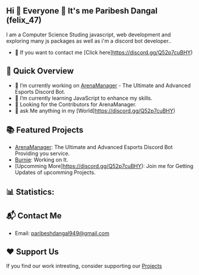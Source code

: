 ## Hi 👋 Everyone 👥 It's me Paribesh Dangal (felix_47)

I am a Computer Science Studing javascript, web development and exploring many js packages as well as i'm a discord bot developer..
- 🤙 If you want to contact me [Click here]https://discord.gg/Q52p7cuBHY)

## 🚀 Quick Overview

- 🔭 I’m currently working on [ArenaManager](https://github.com/arenamanagerofficial/arenamanager/blob/main/README.md) -  The Ultimate and Advanced Esports Discord Bot.
- 🌱 I’m currently learning JavaScript to enhance my skills.
- 👥 Looking for the Contributors for ArenaManager.
- 💬 ask Me anything in my [World]https://discord.gg/Q52p7cuBHY)
  
## 📚 Featured Projects 

- [ArenaManager](https://github.com/arenamanagerofficial/arenamanager/blob/main/README.md): The Ultimate and Advanced Esports Discord Bot Providing you service.
- [Burnie](): Working on It.
- [Upcomming More]https://discord.gg/Q52p7cuBHY): Join me for Getting Updates of upcomming Projects.

## 📊 Statistics: 


## 📬 Contact Me
- Email: paribeshdangal949@gmail.com

## ❤ Support Us

If you find our work intresting, consider supporting our [Projects](https://discord.gg/Q52p7cuBHY)

